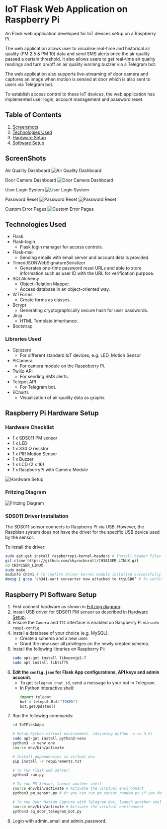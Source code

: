 # IoT Flask Web Application on Raspberry Pi
An Flask web application developed for IoT devices setup on a Raspberry Pi. 

The web application allows user to visualise real-time and historical air quality (PM 2.5 & PM 10) data and send SMS alerts once the air quality passed a certain threshold. It also allows users to get real-time air quality readings and turn on/off an air quality warning buzzer via a Telegram bot.

The web application also supports live-streaming of door camera and captures an image when motion is sensed at door which is also sent to users via Telegram bot.

To establish access control to these IoT devices, the web application has implemented user login, account management and password reset. 

## Table of Contents
1. [Screenshots](#screenshots)
2. [Technologies Used](#technologies-used)
3. [Hardware Setup](#raspberry-pi-hardware-setup)
4. [Software Setup](#raspberry-pi-software-setup)


## ScreenShots
Air Quality Dashboard
![Air Quality Dashboard](/screenshots/aq_dashboard.png)

Door Camera Dashboard
![Door Camera Dashboard](/screenshots/door_camera_dashboard.png)

User Login System
![User Login System](/screenshots/user_login.png)

Password Reset
![Password Reset](/screenshots/password_reset1.png)
![Password Reset](/screenshots/password_reset2.png)

Custom Error Pages
![Custom Error Pages](/screenshots/custom_error_pages.png)

## Technologies Used
- Flask
- Flask-login
   - Flask login manager for access controls. 
- Flask-mail
   - Sending emails with email server and account details provided.
- TimedJSONWebSignatureSerializer
   - Generates one-time password reset URLs and able to store information such as user ID with the URL for verification purpose.
- SQLAlchemy
   - Object-Relation Mapper.
   - Access database in an object-oriented way.
- WTForms
   - Create forms as classes.
- Bcrypt
   - Generating cryptographically secure hash for user passwords.
- Jinja
   - HTML Template inheritance.
- Bootstrap

### Libraries Used
- Gpiozero
  - For different standard IoT devices; e.g. LED, Motion Sensor
- PiCamera
  - For camera module on the Raspoberry Pi. 
- Twilio API
  - For sending SMS alerts.
- Telepot API
  - For Telegram bot.
- ECharts
  - Visualization of air quality data as graphs.


## Raspberry Pi Hardware Setup

### Hardware Checklist
- 1 x SDS011 PM sensor
- 1 x LED
- 1 x 330 Ω resistor
- 1 x PIR Motion Sensor
- 1 x Buzzer
- 1 x LCD (2 x 16)
- 1 x RaspberryPi with Camera Module
  
![Hardware Setup](/screenshots/hardware_setup.png) 

### Fritzing Diagram
![Fritzing Diagram](/screenshots/fritizing.png)

### SDS011 Driver Installation
The SDS011 sensor connects to Raspberry Pi via USB. However, the Raspbian system does not have the driver for the specific USB device used by the sensor. 

To install the driver:

```bash
sudo apt-get install raspberrypi-kernel-headers # Install header files in order to compile/make the driver
git clone https://github.com/skyrocknroll/CH341SER_LINUX.git
cd CH341SER_LINUX
sudo make
modinfo ch341 # To confirm driver kernel module installed successfully.
dmesg | grep ‘ch341-uart converter now attached to ttyUSB0’ # To confirm Raspberry has attached SDS011 to ttyUSB0.
```

## Raspberry PI Software Setup

1)	First connect hardware as shown in [Fritzing diagram](#fritzing-diagram).
2)	Install USB driver for SDS011 PM sensor as described in [Hardware Setup](#sds011-driver-installation).
3) Ensure the `Camera` and `I2C` interface is enabled on Raspberry Pi via `sudo raspi-config`.
4) Install a database of your choice (e.g. MySQL). 
   - Create a schema and a new user. 
   - Grant the new user all privileges on the newly created schema.
5)	Install the  following libraries on Raspberry Pi:
    ```bash
    sudo apt-get install libopenjp2-7
    sudo apt install libtiff5
    ```
6) **Edit the `config.json` for Flask App configurations, API keys and admin account.**
   - To get `telegram_chat_id`, send a message to your bot in Telegram.
   - In Python interactive shell:
     ```python
     import telepot
     bot = telepot.Bot("TOKEN")
     bot.getUpdates()
     ```
7) Run the following commands:
   ```bash
   cd IoTFlaskApp

   # Setup Python virtual environment. (Assuming python -v >= 3.6)
   sudo apt-get install python3-venv
   python3 -m venv env
   source env/bin/activate

   # Install dependencies in virtual env
   pip install -r requirements.txt

   # To run Flask web server: 
   python3 run.py

   # To run PM Sensor, launch another shell
   source env/bin/activate # Activate the virutual environment
   python3 pm_sensor.py # Or you can run pm_sensor_random.py if you do not have a SDS011 sensor
   
   # To run Door Motion Capture with Telegram Bot, launch another shell
   source env/bin/activate # Activate the virutual environment
   python3 aq_door_telegram_bot.py
8)	Login with admin_email and admin_password.

